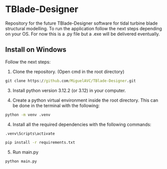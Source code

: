 # TBlade-Designer

Repository for the future TBlade-Designer software for tidal turbine blade structural modelling. To run the application follow the next steps depending on your OS. For now this is a .py file but a .exe will be delivered eventually.

## Install on Windows

Follow the next steps:

1. Clone the repository. (Open cmd in the root directory)

```bat
git clone https://github.com/MiguelAVC/TBlade-Designer.git
```

3. Install python version 3.12.2 (or 3.12) in your computer.

4. Create a python virtual environment inside the root directory. This can be done in the terminal with the following:

```bat
python -m venv .venv
```

4. Install all the required dependencies with the following commands:

```bat
.venv\Scripts\activate
```

```bat
pip install -r requirements.txt
```

5. Run main.py

```bat
python main.py
```
